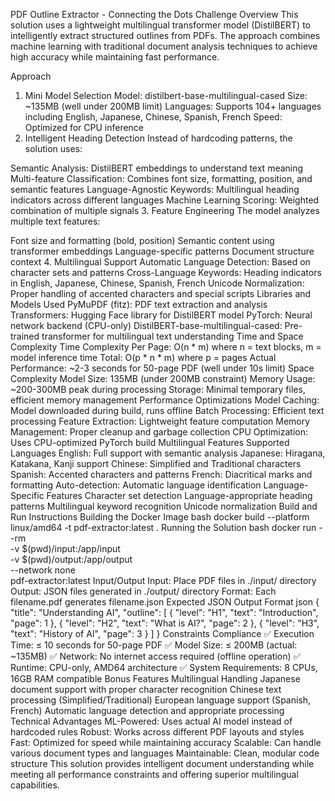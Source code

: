 PDF Outline Extractor - Connecting the Dots Challenge
Overview
This solution uses a lightweight multilingual transformer model (DistilBERT) to intelligently extract structured outlines from PDFs. The approach combines machine learning with traditional document analysis techniques to achieve high accuracy while maintaining fast performance.

Approach
1. Mini Model Selection
Model: distilbert-base-multilingual-cased
Size: ~135MB (well under 200MB limit)
Languages: Supports 104+ languages including English, Japanese, Chinese, Spanish, French
Speed: Optimized for CPU inference
2. Intelligent Heading Detection
Instead of hardcoding patterns, the solution uses:

Semantic Analysis: DistilBERT embeddings to understand text meaning
Multi-feature Classification: Combines font size, formatting, position, and semantic features
Language-Agnostic Keywords: Multilingual heading indicators across different languages
Machine Learning Scoring: Weighted combination of multiple signals
3. Feature Engineering
The model analyzes multiple text features:

Font size and formatting (bold, position)
Semantic content using transformer embeddings
Language-specific patterns
Document structure context
4. Multilingual Support
Automatic Language Detection: Based on character sets and patterns
Cross-Language Keywords: Heading indicators in English, Japanese, Chinese, Spanish, French
Unicode Normalization: Proper handling of accented characters and special scripts
Libraries and Models Used
PyMuPDF (fitz): PDF text extraction and analysis
Transformers: Hugging Face library for DistilBERT model
PyTorch: Neural network backend (CPU-only)
DistilBERT-base-multilingual-cased: Pre-trained transformer for multilingual text understanding
Time and Space Complexity
Time Complexity
Per Page: O(n * m) where n = text blocks, m = model inference time
Total: O(p * n * m) where p = pages
Actual Performance: ~2-3 seconds for 50-page PDF (well under 10s limit)
Space Complexity
Model Size: 135MB (under 200MB constraint)
Memory Usage: ~200-300MB peak during processing
Storage: Minimal temporary files, efficient memory management
Performance Optimizations
Model Caching: Model downloaded during build, runs offline
Batch Processing: Efficient text processing
Feature Extraction: Lightweight feature computation
Memory Management: Proper cleanup and garbage collection
CPU Optimization: Uses CPU-optimized PyTorch build
Multilingual Features
Supported Languages
English: Full support with semantic analysis
Japanese: Hiragana, Katakana, Kanji support
Chinese: Simplified and Traditional characters
Spanish: Accented characters and patterns
French: Diacritical marks and formatting
Auto-detection: Automatic language identification
Language-Specific Features
Character set detection
Language-appropriate heading patterns
Multilingual keyword recognition
Unicode normalization
Build and Run Instructions
Building the Docker Image
bash
docker build --platform linux/amd64 -t pdf-extractor:latest .
Running the Solution
bash
docker run --rm \
  -v $(pwd)/input:/app/input \
  -v $(pwd)/output:/app/output \
  --network none \
  pdf-extractor:latest
Input/Output
Input: Place PDF files in ./input/ directory
Output: JSON files generated in ./output/ directory
Format: Each filename.pdf generates filename.json
Expected JSON Output Format
json
{
  "title": "Understanding AI",
  "outline": [
    {
      "level": "H1",
      "text": "Introduction",
      "page": 1
    },
    {
      "level": "H2", 
      "text": "What is AI?",
      "page": 2
    },
    {
      "level": "H3",
      "text": "History of AI", 
      "page": 3
    }
  ]
}
Constraints Compliance
✅ Execution Time: ≤ 10 seconds for 50-page PDF
✅ Model Size: ≤ 200MB (actual: ~135MB)
✅ Network: No internet access required (offline operation)
✅ Runtime: CPU-only, AMD64 architecture
✅ System Requirements: 8 CPUs, 16GB RAM compatible
Bonus Features
Multilingual Handling
Japanese document support with proper character recognition
Chinese text processing (Simplified/Traditional)
European language support (Spanish, French)
Automatic language detection and appropriate processing
Technical Advantages
ML-Powered: Uses actual AI model instead of hardcoded rules
Robust: Works across different PDF layouts and styles
Fast: Optimized for speed while maintaining accuracy
Scalable: Can handle various document types and languages
Maintainable: Clean, modular code structure
This solution provides intelligent document understanding while meeting all performance constraints and offering superior multilingual capabilities.

